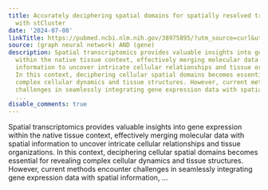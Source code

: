 ```yaml
---
title: Accurately deciphering spatial domains for spatially resolved transcriptomics
  with stCluster
date: '2024-07-08'
linkTitle: https://pubmed.ncbi.nlm.nih.gov/38975895/?utm_source=curl&utm_medium=rss&utm_campaign=pubmed-2&utm_content=1x5bM_TNL8gjogAcnslpo2s2PbDe-61JVM2h9yowOYSiZ7Dkrt&fc=20220919211934&ff=20240708182219&v=2.18.0.post9+e462414
source: (graph neural network) AND (gene)
description: Spatial transcriptomics provides valuable insights into gene expression
  within the native tissue context, effectively merging molecular data with spatial
  information to uncover intricate cellular relationships and tissue organizations.
  In this context, deciphering cellular spatial domains becomes essential for revealing
  complex cellular dynamics and tissue structures. However, current methods encounter
  challenges in seamlessly integrating gene expression data with spatial information,
  ...
disable_comments: true
---
```

Spatial transcriptomics provides valuable insights into gene expression within the native tissue context, effectively merging molecular data with spatial information to uncover intricate cellular relationships and tissue organizations. In this context, deciphering cellular spatial domains becomes essential for revealing complex cellular dynamics and tissue structures. However, current methods encounter challenges in seamlessly integrating gene expression data with spatial information, ...